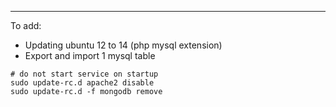 ---

To add:

* Updating ubuntu 12 to 14 (php mysql extension)
* Export and import 1 mysql table

```
# do not start service on startup
sudo update-rc.d apache2 disable
sudo update-rc.d -f mongodb remove
```
